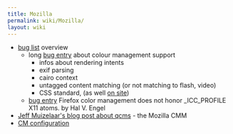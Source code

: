```yaml
---
title: Mozilla
permalink: wiki/Mozilla/
layout: wiki
---
```


-   [bug
    list](https://bugzilla.mozilla.org/buglist.cgi?emailreporter2=1;query_format=advanced;emailtype2=exact;emailqa_contact2=1;email2=color-management%40gfx.bugs;emailassigned_to2=1)
    overview
    -   long [bug
        entry](https://bugzilla.mozilla.org/show_bug.cgi?id=16769) about
        colour management support
        -   infos about rendering intents
        -   exif parsing
        -   cairo context
        -   untagged content matching (or not matching to flash, video)
        -   CSS standard, (as well [on
            site](/wiki/Standards#File_Formats "wikilink"))
    -   [bug entry](https://bugzilla.mozilla.org/show_bug.cgi?id=462398)
        Firefox color management does not honor \_ICC\_PROFILE X11
        atoms. by Hal V. Engel
-   [Jeff Muizelaar's blog post about
    qcms](http://muizelaar.blogspot.com/2009/06/qcms-color-management-for-web.html) -
    the Mozilla CMM
-   [CM
    configuration](http://kb.mozillazine.org/Special:Whatlinkshere/Gfx.color_management.mode)

